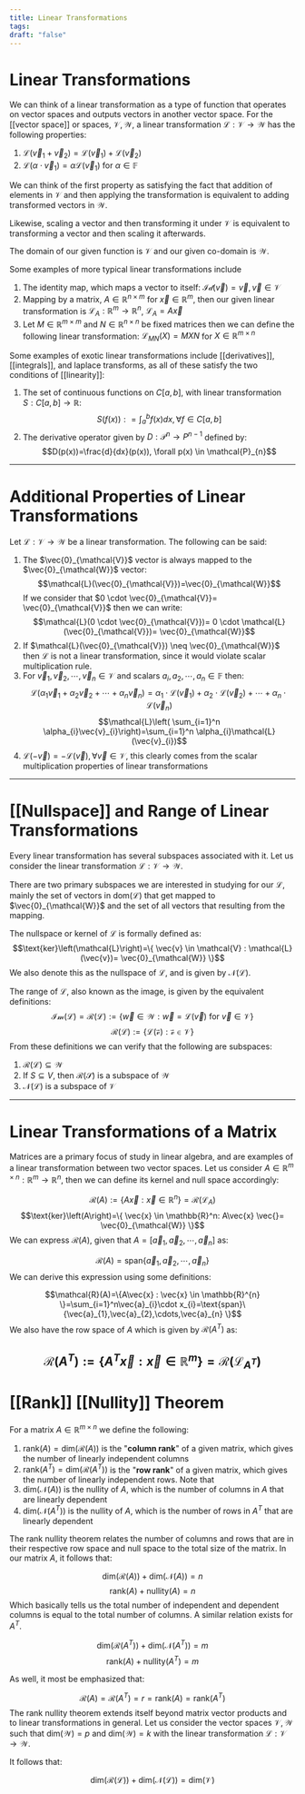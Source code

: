 ```yaml
---
title: Linear Transformations
tags: 
draft: "false"
---
```

# Linear Transformations

We can think of a linear transformation as a type of function that operates on vector spaces and outputs vectors in another vector space. For the [[vector space]] or spaces, $\mathcal{V,W}$, a linear transformation $\mathcal{L} : \mathcal{V \rightarrow W}$ has the following properties: 

1. $\mathcal{L}(\vec{v}_{1}+\vec{v}_{2})=\mathcal{L}(\vec{v}_{1})+\mathcal{L}(\vec{v}_{2})$
2. $\mathcal{L}(\alpha \cdot \vec{v}_{1}) = \alpha \mathcal{L}(\vec{v}_{1})$ for $\alpha \in \mathbb{F}$

We can think of the first property as satisfying the fact that addition of elements in $\mathcal{V}$ and then applying the transformation is equivalent to adding transformed vectors in $\mathcal{W}$.

Likewise, scaling a vector and then transforming it under $\mathcal{V}$ is equivalent to transforming a vector and then scaling it afterwards. 

The domain of our given function is $\mathcal{V}$ and our given co-domain is $\mathcal{W}$. 

Some examples of more typical linear transformations include 

1. The identity map, which maps a vector to itself: $\mathcal{Id}(\vec{v}) = \vec{v}, \vec{v} \in \mathcal{V}$
2. Mapping by a matrix, $A \in \mathbb{R}^{n \times m}$ for $\vec{x} \in \mathbb{R}^m$, then our given linear transformation is $\mathcal{L}_{A} : \mathbb{R}^m \rightarrow \mathbb{R}^n$, $\mathcal{L}_{A} = A\vec{x}$
3. Let $M \in \mathbb{R}^{m \times m}$ and $N \in \mathbb{R}^{n \times n}$ be fixed matrices then we can define the following linear transformation: $\mathcal{L}_{MN}(X) = MXN$ for $X \in \mathbb{R}^{m \times n}$

Some examples of exotic linear transformations include [[derivatives]], [[integrals]], and laplace transforms, as all of these satisfy the two conditions of [[linearity]]:

1. The set of continuous functions on $C[a,b]$, with linear transformation $S : C[a,b] \rightarrow \mathbb{R}$: $$S(f(x)) : = \int_{a}^bf(x)dx, \forall f \in C[a,b]$$
2. The derivative operator given by $D : \mathcal{P}^n \rightarrow P^{n-1}$ defined by: $$D(p(x))=\frac{d}{dx}(p(x)), \forall p(x) \in \mathcal{P}_{n}$$
---
# Additional Properties of Linear Transformations 

Let $\mathcal{L : V \rightarrow W}$ be a linear transformation. The following can be said:

1. The $\vec{0}_{\mathcal{V}}$ vector is always mapped to the $\vec{0}_{\mathcal{W}}$ vector: $$\mathcal{L}(\vec{0}_{\mathcal{V}})=\vec{0}_{\mathcal{W}}$$If we consider that $0 \cdot \vec{0}_{\mathcal{V}}= \vec{0}_{\mathcal{V}}$ then we can write: $$\mathcal{L}(0 \cdot \vec{0}_{\mathcal{V}})= 0 \cdot \mathcal{L}(\vec{0}_{\mathcal{V}})= \vec{0}_{\mathcal{W}}$$
2. If $\mathcal{L}(\vec{0}_{\mathcal{V}}) \neq \vec{0}_{\mathcal{W}}$ then $\mathcal{L}$ is not a linear transformation, since it would violate scalar multiplication rule. 
3. For $\vec{v}_{1},\vec{v}_{2},\cdots,\vec{v}_{n} \in \mathcal{V}$ and scalars $a_{i},a_{2},\cdots,a_{n} \in \mathbb{F}$ then: $$\mathcal{L} \left(\alpha_{1}\vec{v}_{1}+\alpha_{2}\vec{v}_{2}+\cdots+\alpha_{n}\vec{v}_{n}  \right)=\alpha_{1}\cdot\mathcal{L}\left(\vec{v}_{1}\right)+\alpha_{2}\cdot\mathcal{L}\left(\vec{v}_{2}\right)+\cdots+\alpha_{n}\cdot\mathcal{L}\left(\vec{v}_{n}\right)$$
$$\mathcal{L}\left( \sum_{i=1}^n \alpha_{i}\vec{v}_{i}\right)=\sum_{i=1}^n \alpha_{i}\mathcal{L}(\vec{v}_{i})$$
4. $\mathcal{L}(-\vec{v})=-\mathcal{L}(\vec{v}), \forall \vec{v} \in \mathcal{V}$, this clearly comes from the scalar multiplication properties of linear transformations 
---

# [[Nullspace]] and Range of Linear Transformations 

Every linear transformation has several subspaces associated with it. Let us consider the linear transformation $\mathcal{L} : \mathcal{V} \rightarrow \mathcal{W}$. 

There are two primary subspaces we are interested in studying for our $\mathcal{L}$, mainly the set of vectors in $\text{dom}(\mathcal{L})$ that get mapped to $\vec{0}_{\mathcal{W}}$ and the set of all vectors that resulting from the mapping. 

The nullspace or kernel of $\mathcal{L}$ is formally defined as:
$$\text{ker}\left(\mathcal{L}\right)=\{ \vec{v} \in \mathcal{V} : \mathcal{L}(\vec{v})= \vec{0}_{\mathcal{W}} \}$$
We also denote this as the nullspace of $\mathcal{L}$, and is given by $\mathcal{N(L)}$. 

The range of $\mathcal{L}$, also known as the image, is given by the equivalent definitions:
$$\mathcal{Im(L)}=\mathcal{R(L)}:=\{\vec{w} \in \mathcal{W} : \vec{w} = \mathcal{L}(\vec{v}) \text{ for } \vec{v} \in \mathcal{V} \}$$
$$\mathcal{R(L)}:=\{\mathcal{L(\vec{v}) : \vec{v} \in \mathcal{V}} \}$$
From these definitions we can verify that the following are subspaces:
1. $\mathcal{R(L)} \subseteq \mathcal{W}$
2. If $S \subseteq V$, then $\mathcal{R(S)}$ is a subspace of $\mathcal{W}$
3. $\mathcal{N(L)}$ is a subspace of $\mathcal{V}$

---
# Linear Transformations of a Matrix 

Matrices are a primary focus of study in linear algebra, and are examples of a linear transformation between two vector spaces. Let us consider $A \in \mathbb{R}^{m \times n} : \mathbb{R}^m \rightarrow \mathbb{R}^n$, then we can define its kernel and null space accordingly: 

$$\mathcal{R}(A):=\{A\vec{x} : \vec{x} \in \mathbb{R}^{n} \}=\mathcal{R(L}_{A})$$
$$\text{ker}\left(A\right)=\{ \vec{x} \in \mathbb{R}^n: A\vec{x} \vec{}= \vec{0}_{\mathcal{W}} \}$$We can express $\mathcal{R}(A)$, given that $A=[\vec{a}_{1},\vec{a}_{2},\cdots,\vec{a}_{n}]$ as:

$$\mathcal{R}(A)=\text{span}\{\vec{a}_{1},\vec{a}_{2},\cdots,\vec{a}_{n} \}$$
We can derive this expression using some definitions: 

$$\mathcal{R}(A)=\{A\vec{x} : \vec{x} \in \mathbb{R}^{n} \}=\sum_{i=1}^n\vec{a}_{i}\cdot x_{i}=\text{span}\{\vec{a}_{1},\vec{a}_{2},\cdots,\vec{a}_{n} \}$$
We also have the row space of $A$ which is given by $\mathcal{R}(A^T)$ as:

$$\mathcal{R}(A^T):=\{A^T\vec{x} : \vec{x} \in \mathbb{R}^{m} \}=\mathcal{R(L}_{A^T})$$
---
# [[Rank]] [[Nullity]] Theorem 

For a matrix $A \in \mathbb{R}^{m \times n}$ we define the following: 

1. $\text{rank}(A)=\text{dim}(\mathcal{R}(A))$ is the "$\textbf{column rank}$" of a given matrix, which gives the number of linearly independent columns 
2. $\text{rank}(A^T)=\text{dim}(\mathcal{R}(A^T))$ is the "$\textbf{row rank}$" of a given matrix, which gives the number of linearly independent rows. Note that 
3. $\text{dim}(\mathcal{N}(A))$ is the nullity of $A$, which is the number of columns in $A$ that are linearly dependent 
4. $\text{dim}(\mathcal{N}(A^T))$ is the nullity of $A$, which is the number of rows in $A^T$ that are linearly dependent 

The rank nullity theorem relates the number of columns and rows that are in their respective row space and null space to the total size of the matrix. In our matrix $A$, it follows that:

$$\text{dim}(\mathcal{R}(A))+\text{dim}(\mathcal{N}(A))=n$$
$$\text{rank}(A)+\text{nullity}(A)=n$$
Which basically tells us the total number of independent and dependent columns is equal to the total number of columns. A similar relation exists for $A^T$. 

$$\text{dim}(\mathcal{R}(A^T))+\text{dim}(\mathcal{N}(A^T))=m$$
$$\text{rank}(A)+\text{nullity}(A^T)=m$$

As well, it most be emphasized that:

$$\mathcal{R}(A)=\mathcal{R}(A^T)=r=\text{rank}(A)=\text{rank}(A^T)$$
The rank nullity theorem extends itself beyond matrix vector products and to linear transformations in general. Let us consider the vector spaces $\mathcal{V,W}$ such that $\text{dim}(\mathcal{W})=p$ and $\text{dim}(\mathcal{W})=k$ with the linear transformation $\mathcal{L: V \rightarrow W}$. 

It follows that:

$$\text{dim}(\mathcal{R(L)})+\text{dim}(\mathcal{N(L)})=\text{dim}(\mathcal{V})$$
